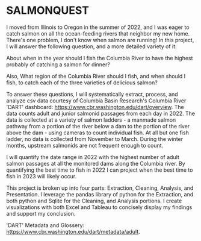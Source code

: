 # SALMONQUEST


I moved from Illinois to Oregon in the summer of 2022, and I was eager to catch salmon on all the ocean-feeding rivers that neighbor my new home. There's one problem, I don't know when salmon are running! In this project, I will answer the following question, and a more detailed variety of it: 

About when in the year should I fish the Columbia River to have the highest probably of catching a salmon for dinner?

Also,
What region of the Columbia River should I fish, and when should I fish, to catch each of the three varieties of delicious salmon?

To answer these questions, I will systematically extract, process, and analyze csv data courtesy of Columbia Basin Research's Columbia River 'DART' dashboard: https://www.cbr.washington.edu/dart/overview. The data counts adult and junior salmonid passages from each day in 2022. The data is collected at a variety of salmon ladders - a manmade salmon pathway from a portion of the river below a dam to the portion of the river above the dam - using cameras to count individual fish. At all but one fish ladder, no data is collected from November to March. During the winter months, upstream salmonids are not frequent enough to count.

I will quantify the date range in 2022 with the highest number of adult salmon passages at all the monitored dams along the Columbia river. By quantifying the best time to fish in 2022 I can project when the best time to fish in 2023 will likely occur.

This project is broken up into four parts: Extraction, Cleaning, Analysis, and Presentation. I leverage the pandas library of python for the Extraction, and both python and Sqlite for the Cleaning, and Analysis portions. 
I create visualizations with both Excel and Tableau to concisely display my findings and support my conclusion.


'DART' Metadata and Glossery: https://www.cbr.washington.edu/dart/metadata/adult.
